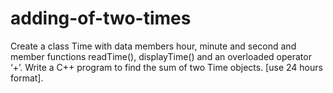 # adding-of-two-times
Create a class Time with data members hour, minute and second and member functions readTime(), displayTime() and an overloaded operator ‘+’. Write a C++ program to find the sum of two Time objects. [use 24 hours format]. 
